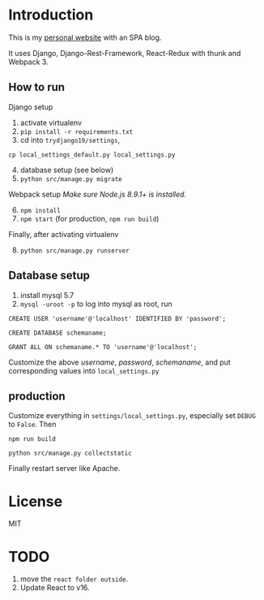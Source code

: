 # Introduction
This is my [personal website](http://18.217.100.253/) with an SPA blog.

It uses Django, Django-Rest-Framework, React-Redux with thunk and Webpack 3. 

## How to run
Django setup
1. activate virtualenv
2. `pip install -r requirements.txt`
3. cd into `trydjango19/settings`, 

`cp local_settings_default.py local_settings.py`

4. database setup (see below)
5. `python src/manage.py migrate`

Webpack setup _Make sure Node.js 8.9.1+ is installed._

6. `npm install`
7. `npm start` (for production, `npm run build`)

Finally, after activating virtualenv

8. `python src/manage.py runserver`


## Database setup
1. install mysql 5.7
2. `mysql -uroot -p` to log into mysql as root, run

`CREATE USER 'username'@'localhost' IDENTIFIED BY 'password';`

`CREATE DATABASE schemaname;`

`GRANT ALL ON schemaname.* TO 'username'@'localhost';`

Customize the above *username*, *password*, *schemaname*, and put corresponding values into `local_settings.py`

## production
Customize everything in `settings/local_settings.py`, especially set `DEBUG` to `False`. Then

`npm run build`

`python src/manage.py collectstatic`

Finally restart server like Apache.


# License
MIT

# TODO
1. move the `react folder outside`.
2. Update React to v16.
